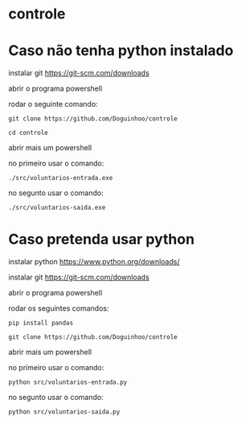 # controle

# Caso não tenha python instalado


instalar git https://git-scm.com/downloads

abrir o programa powershell

rodar o seguinte comando:

```
git clone https://github.com/Doguinhoo/controle

cd controle
```

abrir mais um powershell

no primeiro usar o comando:

```
./src/voluntarios-entrada.exe
```

no segunto usar o comando:

```
./src/voluntarios-saida.exe
```

# Caso pretenda usar python

instalar python https://www.python.org/downloads/

instalar git https://git-scm.com/downloads

abrir o programa powershell

rodar os seguintes comandos:

```
pip install pandas

git clone https://github.com/Doguinhoo/controle
```
abrir mais um powershell

no primeiro usar o comando:

```
python src/voluntarios-entrada.py
```

no segunto usar o comando:

```
python src/voluntarios-saida.py
```
